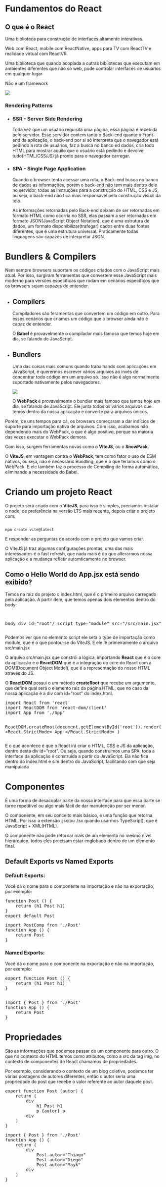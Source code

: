 <h1>Fundamentos do React</h1>
<h2>O que é o React</h2>
<p>Uma biblioteca para construção de interfaces altamente interativas.</p>
<p>Web com React, mobile com ReactNative, apps para TV com ReactTV e realidade virtual com ReactVR.</p>
<p>Uma biblioteca que quando acoplada a outras bibliotecas que executam em ambientes diferentes que não só web, pode controlar interfaces de usuários em qualquer lugar</p>
<p>Não é um framework</p>
<img src="./diagrama_fundamentos.jpeg" />

<h3>Rendering Patterns</h3>
<ul>
<li>
<h3>SSR - Server Side Rendering</h3>
<p>Toda vez que um usuário requisita uma página, essa página é recebida pelo servidor. Esse servidor contem tanto o Back-end quanto o Front-end da aplicação, o back-end por si só interpreta que o navegador está pedindo a rota de usuários, faz a busca no banco ed dados, cria todo HTML para mostrar aquilo que o usuário está pedindo e devolve tudo(HTML/CSS/JS) já pronto para o navegador carregar.</p>
</li>
<li>
<h3>SPA - Single Page Application</h3>
<p>Quando o browser tenta acessar uma rota, o Back-end busca no banco de dados as informações, porém o back-end não tem mais dentro dele no servidor, todas as instruções para a construção do HTML, CSS e JS, ou seja, o back-end não fica mais responsável pela construção visual da tela. </p>
<p>As informações retornadas pelo Back-end deixam de ser retornadas em formato HTML como ocorria no SSR, elas passam a ser retornadas em formato JSON(JavaScript Object Notation), que é uma estrutura de dados, um formato disponibilizar(trafegar) dados entre duas fontes diferentes, que é uma estrutura universal. Praticamente todas linguagens são capazes de interpretar JSON. </p>
</li>
</ul>

<h1>Bundlers & Compilers</h1>
<p>Nem sempre browsers suportam os códigos criados com o JavaScript mais atual. Por isso, surgiram ferramentas que convertem esse JavaScript mais moderno para versões específicas que rodam em cenários específicos que os browsers sejam capazes de entender.</p>
<ul>
<li>
<h2>Compilers</h2>
<p>Compiladores são feramentas que convertem um código em outro. Para esses cenários que criamos um código que o browser ainda não é capaz de entender.</p>
<p>O <b>Babel</b> é provavelmente o compilador mais famoso que temos hoje em dia, se falando de JavaScript.</p>
</li>
<li>
<h2>Bundlers</h2>
<p>Uma das coisas mais comuns quando trabalhando com aplicações em JavaScript, é querermos escrever vários arquivos ao invés de concentrar todo código em um arquivo só. Isso não é algo normalmente suportado nativamente pelos navegadores.</p>
<img src="webpack_01.jpeg" />
<p>O <b>WebPack</b> é provavelmente o bundler mais famoso que temos hoje em dia, se falando de JavaScript. Ele junta todos os vários arquivos que temos dentro da nossa aplicação e converte para arquivos únicos.</p>
</li>
</ul>
<p>Porém, de uns tempos para cá, os browsers começaram a dar indícios de suporte para importação nativa de arquivos. Com isso, acabamos não dependendo mais do WebPack, o que é algo positivo, porque na maioria das vezes executar o WebPack demora.</p>
<p>Com isso, surgem ferramentas novas como o <b>ViteJS</b>, ou o <b>SnowPack</b>.</p>
<p>O <b>ViteJS</b>, em vantagem contra o <b>WebPack</b>, tem como fator o uso de ESM nativos, ou seja, não é necessário Bundling, que é o que teríamos como o WebPack. E ele também faz o processo de Compiling de forma automática, eliminando a necessidade do Babel.</p>

<h1>Criando um projeto React</h1>

<p> O projeto será criado com o <b>ViteJS</b>, para isso é simples, preciamos instalar o node, de preferência na versão LTS mais recente, depois criar o projeto com:</p>

<code>
npm create vite@latest
</code>

<p>
E responder as perguntas de acordo com o projeto que vamos criar.
</p>

<p>
O ViteJS já traz algumas configurações prontas, uma das mais interessantes é o fast refresh, que nada mais é do que alterarmos nossa aplicação e a mudança refletir automticamente no browser.
</p>

<h2>Como o Hello World do App.jsx está sendo exibido?</h2>
<p>Temos na raiz do projeto o index.html, que é o primeiro arquivo carregado pela aplicação. A partir dele, que temos apenas dois elementos dentro do body:</p>
<pre>

  body
    div id="root"/
    script type="module" src="/src/main.jsx"/
  /body
</pre>
<p>Podemos ver que no elemento script ele seta o type de importação como module, que é o que pontou-se do ViteJS. E ele lê primeiramente o arquivo src/main.jsx</p>
<p>
O arquivo src/main.jsx que constrói a lógica, importando <b>React</b> que é o core da aplicação e o <b>ReactDOM</b> que é a integração do core do React com a DOM(Document Object Model), que é a representação do nosso HTML através do JS.
</p>
<p>
O <b>ReactDOM</b> possui o um método <b>createRoot</b> que recebe um argumento, que define qual será o elemento raiz da página HTML, que no caso da nossa aplicação é a div com id="root" do index.html.
</p>
<pre>
import React from 'react'
import ReactDOM from 'react-dom/client'
import App from './App'

ReactDOM.createRoot(document.getElementById('root')).render(
  <React.StrictMode>
    App
  </React.StrictMode>
)
</pre>
<p>
E o que acontece é que o React irá criar o HTML, CSS e JS da aplicação, dentro desta div id="root". Ou seja, quando construímos uma SPA, toda a interface da aplicação é construída a partir do JavaScript. Ela não fica dentro do index.html e sim dentro do JavaScript, facilitando com que seja manipulada
</p>

<h1>Componentes</h1>
<p>
É uma forma de desacoplar parte da nossa interface para que essa parte se torne repetitível ou algo mais fácil de dar manutenção por ser menor.
</p>
<p>
O componente, em seu conceito mais básico, é uma função que retorna HTML. Por isso a extensão .jsx(ou .tsx quando usarmos TypeScript), que é JavaScript + XML(HTML).
</p>
<p>
O componente não pode retornar mais de um elemento no mesmo nível hierárquico, todos eles precisam estar englobado dentro de um elemento final.
</p>

<h2>Default Exports vs Named Exports</h2>
<h3>Default Exports:</h3>
<p>Você dá o nome para o componente na importação e não na exportação, por exemplo:</p>
<pre>
function Post () {
    return (h1 Post h1)
}
export default Post
</pre>
<pre>
import PostComp from './Post'
function App () {
    return Post
}
</pre>
<h3>Named Exports:</h3>
<p>Você dá o nome para o componente na exportação e não na importação, por exemplo:</p>
<pre>
export function Post () {
    return (h1 Post h1)
}

</pre>
<pre>
import { Post } from './Post'
function App () {
    return Post
}
</pre>

<h1>Propriedades</h1>
<p>
São as informações que podemos passar de um componente para outro. O que no contexto do HTML temos como atributos, como a src da tag img, no contexto de componentes do React chamamos de propriedades.
</p>
<p>
Por exemplo, considerando o contexto de um blog coletivo, podemos ter várias postagens de autores diferentes, então o autor seria uma propriedade do post que recebe o valor referente ao autor daquele post.
</p>
<pre>
export function Post (autor) {
    return (
        div
            h1 Post h1
            p {autor} p
        div
    )
}
</pre>
<pre>
import { Post } from './Post'
function App () {
    return (
        div
            Post autor="Thiago"
            Post autor="Diego"
            Post autor="Mayk"
        div
    )
}
</pre>